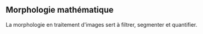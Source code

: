 ## Morphologie mathématique

 La morphologie en traitement d'images sert à filtrer,  segmenter et quantifier.
 
 
